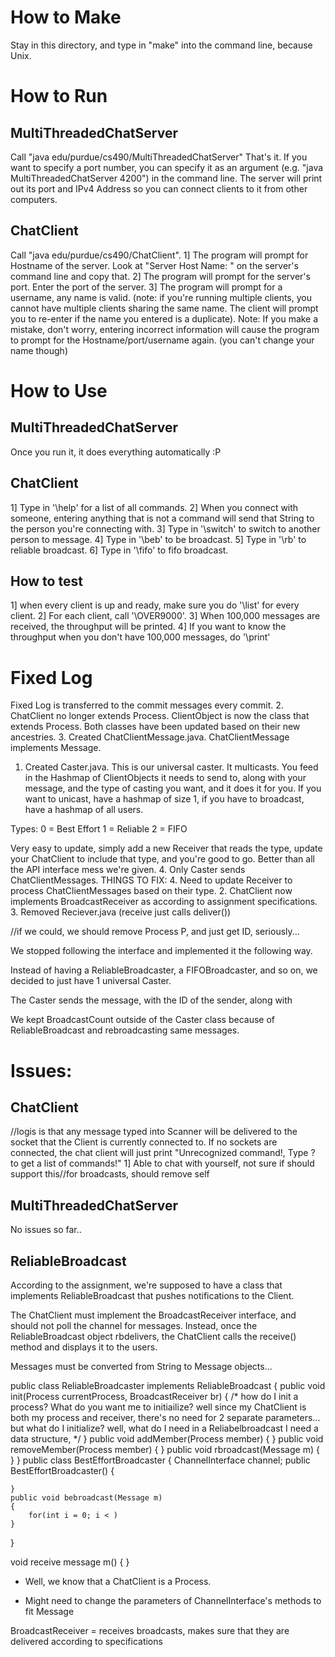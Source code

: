 How to Make
============
Stay in this directory, and type in "make" into the command line, because Unix.

How to Run
============

MultiThreadedChatServer
-----------------------
Call "java edu/purdue/cs490/MultiThreadedChatServer"
That's it. If you want to specify a port number, you can specify it as an argument (e.g. "java MultiThreadedChatServer 4200") in the command line. The server will print out its port and IPv4 Address so you can connect clients to it from other computers.

ChatClient
-----------
Call "java edu/purdue/cs490/ChatClient". 
1] The program will prompt for Hostname of the server. Look at "Server Host Name: " on the server's command line and copy that. 
2] The program will prompt for the server's port. Enter the port of the server. 
3] The program will prompt for a username, any name is valid. (note: if you're running multiple clients, you cannot have multiple clients sharing the same name. The client will prompt you to re-enter if the name you entered is a duplicate). 
Note: If you make a mistake, don't worry, entering incorrect information will cause the program to prompt for the Hostname/port/username again. (you can't change your name though)

How to Use
============

MultiThreadedChatServer
-----------------------
Once you run it, it does everything automatically :P

ChatClient
----------
1] Type in '\help' for a list of all commands.
2] When you connect with someone, entering anything that is not a command will send that String to the person you're connecting with.
3] Type in '\switch' to switch to another person to message.
4] Type in '\beb' to be broadcast.
5] Type in '\rb' to reliable broadcast.
6] Type in '\fifo' to fifo broadcast.
 
How to test
-----------
1] when every client is up and ready, make sure you do '\list' for every client.
2] For each client, call '\OVER9000'.
3] When 100,000 messages are received, the throughput will be printed.
4] If you want to know the throughput when you don't have 100,000 messages, do '\print'

Fixed Log
=================
Fixed Log is transferred to the commit messages every commit.
2. ChatClient no longer extends Process. ClientObject is now the class that extends Process. Both classes have been updated based on their new ancestries.
3. Created ChatClientMessage.java. ChatClientMessage implements Message.
1. Created Caster.java. This is our universal caster. It multicasts. You feed in the Hashmap of ClientObjects it needs to send to, along with your message, and the type of casting you want, and it does it for you. If you want to unicast, have a hashmap of size 1, if you have to broadcast, have a hashmap of all users.

Types:
0 = Best Effort
1 = Reliable
2 = FIFO

Very easy to update, simply add a new Receiver that reads the type, update your ChatClient to include that type, and you're good to go. Better than all the API interface mess we're given.
4. Only Caster sends ChatClientMessages. 
THINGS TO FIX:
4. Need to update Receiver to process ChatClientMessages based on their type.
2. ChatClient now implements BroadcastReceiver as according to assignment specifications.
3. Removed Reciever.java (receive just calls deliver())

//if we could, we should remove Process P, and just get ID, seriously...

We stopped following the interface and implemented it the following way.

Instead of having a ReliableBroadcaster, a FIFOBroadcaster, and so on, we decided to just have 1 universal Caster.

The Caster sends the message, with the ID of the sender, along with 

We kept BroadcastCount outside of the Caster class because of ReliableBroadcast and rebroadcasting same messages.


Issues:
================

ChatClient
----------------
//logis is that any message typed into Scanner will be delivered to the socket that the Client is currently connected to. If no sockets are connected, the chat client will just print "Unrecognized command!, Type ? to get a list of commands!"
1] Able to chat with yourself, not sure if should support this//for broadcasts, should remove self

MultiThreadedChatServer
----------------------- 
No issues so far..

ReliableBroadcast
------------------
According to the assignment, we're supposed to have a class that implements ReliableBroadcast that pushes notifications to the Client.

The ChatClient must implement the BroadcastReceiver interface, and should not poll the channel for messages. Instead, once the ReliableBroadcast object rbdelivers, the ChatClient calls the receive() method and displays it to the users.

Messages must be converted from String to Message objects...


public class ReliableBroadcaster implements ReliableBroadcast
{
	public void init(Process currentProcess, BroadcastReceiver br)
	{
		/*
		how do I init a process? What do you want me to initiailize?
		well since my ChatClient is both my process and receiver, there's no need for 2 separate parameters...
		but what do I initialize?
		well, what do I need in a Reliabelbroadcast
		I need a data structure, 
		*/
	}
	public void addMember(Process member)
	{
	}
	public void removeMember(Process member)
	{
	}
	public void rbroadcast(Message m)
	{
	}
}
public class BestEffortBroadcaster
{
	ChannelInterface channel;
	public BestEffortBroadcaster()
	{

	}
	public void bebroadcast(Message m)
	{
		for(int i = 0; i < )
	}
}

void receive message m()
{
}




* Well, we know that a ChatClient is a Process.

* Might need to change the parameters of ChannelInterface's methods to fit Message

BroadcastReceiver = receives broadcasts, makes sure that they are delivered according to specifications